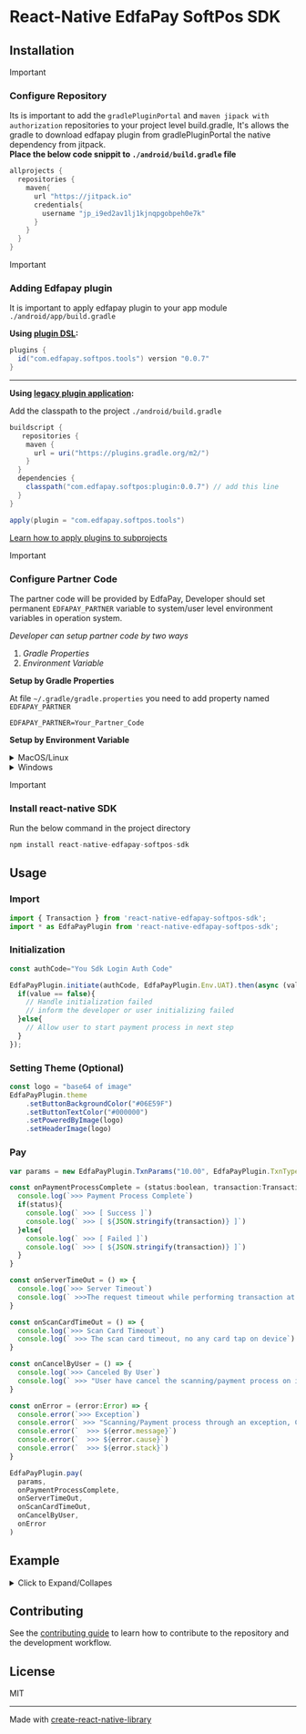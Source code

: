 # React-Native EdfaPay SoftPos SDK


## Installation
> [!IMPORTANT]
> ### Configure Repository
> Its is important to add the `gradlePluginPortal` and `maven jipack with authorization` repositories to your project level build.gradle, It's allows the gradle to download edfapay plugin from gradlePluginPortal the native dependency from jitpack.
> <br>**Place the below code snippit to `./android/build.gradle` file**
> ```gradle
> allprojects {
>   repositories {
>     maven{
>       url "https://jitpack.io"
>       credentials{
>         username "jp_i9ed2av1lj1kjnqpgobpeh0e7k"
>       }
>     }
>   }
> }
> ```


> [!IMPORTANT]
> ### Adding Edfapay plugin
> It is important to apply edfapay plugin to your app module `./android/app/build.gradle`
>
> **Using [plugin DSL](https://docs.gradle.org/current/userguide/plugins.html#sec:plugins_block):**
> ```groovy
> plugins {
>   id("com.edfapay.softpos.tools") version "0.0.7"
> }
> ```
>
> ***
>
> **Using [legacy plugin application](https://docs.gradle.org/current/userguide/plugins.html#sec:old_plugin_application):**
>
> Add the classpath to the project `./android/build.gradle`
> ```groovy
> buildscript {
>    repositories {
>     maven {
>       url = uri("https://plugins.gradle.org/m2/")
>     }
>   }
>   dependencies {
>     classpath("com.edfapay.softpos:plugin:0.0.7") // add this line
>   }
> }
>
> apply(plugin = "com.edfapay.softpos.tools")
> ```
> [Learn how to apply plugins to subprojects](https://docs.gradle.org/current/userguide/plugins.html#sec:subprojects_plugins_dsl)


> [!IMPORTANT]
> ### Configure Partner Code
> The partner code will be provided by EdfaPay, Developer should set permanent `EDFAPAY_PARTNER` variable to system/user level environment variables in operation system.
>
> _Developer can setup partner code by two ways_
> 1. _Gradle Properties_
> 2. _Environment Variable_
>
> **Setup by Gradle Properties**
>
> At file `~/.gradle/gradle.properties` you need to add property named `EDFAPAY_PARTNER`
> ```
> EDFAPAY_PARTNER=Your_Partner_Code
> ```
> 
> 
> **Setup by Environment Variable**
> <details>
> <summary> MacOS/Linux </summary>
>
> Permanent environment variables should be added to the .bash_profile file:
> 1. Open the .bash_profile file with a text editor of your choice. (create file if not exist)
> 2. Scroll down to the end of the .bash_profile file.
> 3. Copy below text and paste to a new line. (replace `your partner code` with actual value received from `EdfaPay`)
>     - export EDFAPAY_PARTNER=your partner code
> 4. Save changes you made to the .bash_profile file.
> 5. Execute the new .bash_profile by either restarting the machine or running command below:
>       - source ~/.bash-profile
> </details>
> <details>
> <summary> Windows </summary>
>
> 1. Open the link below:
>     - https://phoenixnap.com/kb/windows-set-environment-variable#ftoc-heading-4
> 2. Make sure below:
>     - Variable name should be `EDFAPAY_PARTNER`
>     - Variable value should be `your partner code` received from `EdfaPay`
> </details>


> [!IMPORTANT]
> ### Install react-native SDK
> Run the below command in the project directory
> ```js
> npm install react-native-edfapay-softpos-sdk
> ```

## Usage


### Import

```js
import { Transaction } from 'react-native-edfapay-softpos-sdk';
import * as EdfaPayPlugin from 'react-native-edfapay-softpos-sdk';
```



### Initialization
```js
const authCode="You Sdk Login Auth Code"

EdfaPayPlugin.initiate(authCode, EdfaPayPlugin.Env.UAT).then(async (value) => {
  if(value == false){
    // Handle initialization failed
    // inform the developer or user initializing failed
  }else{
    // Allow user to start payment process in next step 
  }  
});
```



### Setting Theme (Optional)
```js
const logo = "base64 of image" 
EdfaPayPlugin.theme
    .setButtonBackgroundColor("#06E59F")
    .setButtonTextColor("#000000")
    .setPoweredByImage(logo)
    .setHeaderImage(logo)
```


### Pay
```js
var params = new EdfaPayPlugin.TxnParams("10.00", EdfaPayPlugin.TxnType.PURCHASE)

const onPaymentProcessComplete = (status:boolean, transaction:Transaction) => {
  console.log(`>>> Payment Process Complete`)
  if(status){
    console.log(` >>> [ Success ]`)
    console.log(` >>> [ ${JSON.stringify(transaction)} ]`)
  }else{
    console.log(` >>> [ Failed ]`)
    console.log(` >>> [ ${JSON.stringify(transaction)} ]`)
  }
}

const onServerTimeOut = () => {
  console.log(`>>> Server Timeout`)
  console.log(` >>>The request timeout while performing transaction at backend`)
}

const onScanCardTimeOut = () => {
  console.log(`>>> Scan Card Timeout`)
  console.log(` >>> The scan card timeout, no any card tap on device`)
}

const onCancelByUser = () => {
  console.log(`>>> Canceled By User`)
  console.log(` >>> "User have cancel the scanning/payment process on its own choice`)
}

const onError = (error:Error) => {
  console.error(`>>> Exception`)
  console.error(` >>> "Scanning/Payment process through an exception, Check the console logs`)
  console.error(`  >>> ${error.message}`)
  console.error(`  >>> ${error.cause}`)
  console.error(`  >>> ${error.stack}`)
}

EdfaPayPlugin.pay(
  params,
  onPaymentProcessComplete,
  onServerTimeOut,
  onScanCardTimeOut,
  onCancelByUser,
  onError
)
```



## Example
<details>
  <summary> Click to Expand/Collapes </summary>
  
```js
  
import * as React from 'react';

import { View, Text, Image, Button, StyleSheet, Dimensions, Alert } from 'react-native';

import { Transaction } from 'react-native-edfapay-softpos-sdk';
import * as EdfaPayPlugin from 'react-native-edfapay-softpos-sdk';


const logo = require('../assets/images/edfapay_text_logo.png');
const authCode="You Sdk Login Auth Code"
const amountToPay = "10.000";

export default function App() {
  const [initResult, setInitResult] = React.useState<boolean>();

  React.useEffect( () => {
    initiateSdk(setInitResult);
  }, []);  
  
  return (
    <View style={styles.container}>
      <View style={styles.content}>
        <Image
          source={logo}
          style={styles.logo}
        />

        <Text style={styles.heading1}>{Strings.sdk}</Text>
        <Text style={styles.heading2}>{Strings.version}</Text>
        <Text style={[styles.heading3, {textAlign: 'center'}]}>{Strings.message}</Text>
      </View>


      <View style={styles.buttonContainer}>
        <Button color="#06E59F" disabled={!initResult} title={"Pay "+amountToPay} onPress={() => {
          pay((status) => {
            var title = status ? "Success" : "Fail"
            dialog.alert(title, "Check the 'result/response' printed in console")
          })
        }} />
      </View>
    </View>
  );



  function initiateSdk(completion: ((status:boolean) => void)){
  
    EdfaPayPlugin.initiate(authCode).then(async (value) => {
      completion(value);
  
      if(value == false){
        dialog.alert("Error Initializing","Failed to initialize 'EdfaPay SDK'")
        return
      }
  
      const resLogo = await EdfaPayPlugin.setMerchantLogo(logo).catch(console.log)
      const resTheme = await EdfaPayPlugin.setTheme(
        new EdfaPayPlugin.Theme(
          "#06E59F", 
          "#000"
        ).json()
      ).catch(console.log)
      
      if(!resLogo){
        dialog.alert("Error Setting Logo","Failed to set merchant logo")
      }
  
      if(!resTheme){
        dialog.alert("Error Setting Theme","Failed to set merchant Theme")
      }
      
    });
  
  }
  
  
  function pay(completion: ((status:boolean) => void)){
    console.log(`initiate payment with amount: ${amountToPay}`)
    var params = new EdfaPayPlugin.TxnParams(amountToPay)
  
    const onPaymentProcessComplete = (status:boolean, transaction:Transaction) => {
      dialog.alert("Payment Process Complete", "")
      completion(status)
    }
  
    const onServerTimeOut = () => {
      dialog.alert("Server Timeout", "The request timeout while performing transaction at backend")
    }
  
    const onScanCardTimeOut = () => {
      dialog.alert("Scan Card Timeout", "The scan card timeout, no any card tap on device")
    }
  
    const onCancelByUser = () => {
      dialog.alert("Canceled By User", "User have cancel the scanning/payment process on its own choice")
    }
  
    const onError = (error:Error) => {
      dialog.alert("Exception", "Scanning/Payment process through an exception, Check the console logs")
      console.error(`>>> ${error.message}`)
      console.error(`>>> ${error.cause}`)
      console.error(`>>> ${error.stack}`)
    }
  
    EdfaPayPlugin.pay(
      params,
      onPaymentProcessComplete,
      onServerTimeOut,
      onScanCardTimeOut,
      onCancelByUser,
      onError
    )
  };
};



/*
====================================================
Strings for UI
====================================================
*/
  class Dialog{
    alert(title:string, message:string){
        Alert.alert(
            title, message, 
            [
                {
                    text: 'OK', 
                    onPress: () => console.log('OK Pressed'),
                    style: 'cancel'
                }
            ]
        );
    }
    
    confirm(title:string, message:string, positiveCallback:Function, negativeCallback:Function ){
        Alert.alert(
            title, message, 
            [
                {
                    text: 'Yes', 
                    onPress: () => positiveCallback(),
                    style: 'cancel'
                },

                {
                    text: 'No', 
                    onPress: () => negativeCallback(),
                    style: 'cancel'
                }
            ]
        );
    }
}
const dialog = new Dialog();


/*
====================================================
Strings for UI
====================================================
*/
const Strings = {
  sdk: 'SDK',
  version: 'v0.1.2',
  message: "You\'re on your way to enabling your Android App to allow your customers to pay in a very easy and simple way just click the payment button and tap your payment card on NFC enabled Android phone."
};


/*
====================================================
Styles for UI
====================================================
*/
const screen = Dimensions.get('window');
const styles = StyleSheet.create({
  container: {
    flex: 1,
    justifyContent: 'center',
  },
  content: {
    alignItems: 'center',
  },
  logo: {
    width: screen.width/1.5,
    resizeMode: 'contain',
  },
  heading1: {
    fontSize: 65,
    fontWeight: "700",
    color: "#000",
  },
  heading2: {
    fontSize: 30,
    fontWeight: "700",
    color: "#000",
  },
  heading3: {
    marginHorizontal:30,
    fontSize: 13,
    fontWeight: "400",
    color: "#787878",
    marginVertical: 100,
  },
  buttonContainer: {
    position: 'absolute',
    bottom: 20,
    left: 0,
    right: 0,
    marginHorizontal: 20,
    borderRadius: 10,
    overflow: 'hidden',
  },
});

```

</details>

## Contributing

See the [contributing guide](CONTRIBUTING.md) to learn how to contribute to the repository and the development workflow.

## License

MIT

---

Made with [create-react-native-library](https://github.com/callstack/react-native-builder-bob)
